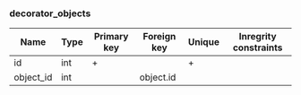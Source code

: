 ### decorator_objects


|Name|Type|Primary key|Foreign key|Unique|Inregrity constraints|
|----|----|-----------|-----------|------|---------------------|
|id|int|+||+||
|object_id|int||object.id|||
